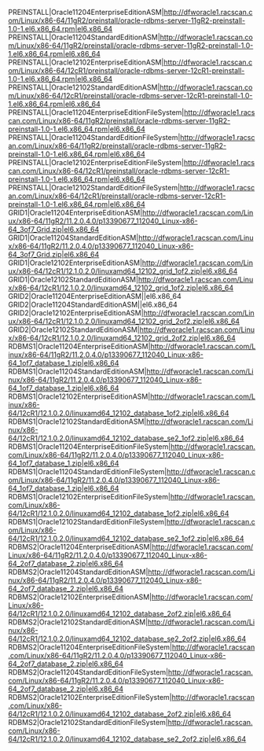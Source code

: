PREINSTALL|Oracle11204EnterpriseEditionASM|http://dfworacle1.racscan.com/Linux/x86-64/11gR2/preinstall/oracle-rdbms-server-11gR2-preinstall-1.0-1.el6.x86_64.rpm|el6.x86_64
PREINSTALL|Oracle11204StandardEditionASM|http://dfworacle1.racscan.com/Linux/x86-64/11gR2/preinstall/oracle-rdbms-server-11gR2-preinstall-1.0-1.el6.x86_64.rpm|el6.x86_64
PREINSTALL|Oracle12102EnterpriseEditionASM|http://dfworacle1.racscan.com/Linux/x86-64/12cR1/preinstall/oracle-rdbms-server-12cR1-preinstall-1.0-1.el6.x86_64.rpm|el6.x86_64
PREINSTALL|Oracle12102StandardEditionASM|http://dfworacle1.racscan.com/Linux/x86-64/12cR1/preinstall/oracle-rdbms-server-12cR1-preinstall-1.0-1.el6.x86_64.rpm|el6.x86_64
PREINSTALL|Oracle11204EnterpriseEditionFileSystem|http://dfworacle1.racscan.com/Linux/x86-64/11gR2/preinstall/oracle-rdbms-server-11gR2-preinstall-1.0-1.el6.x86_64.rpm|el6.x86_64
PREINSTALL|Oracle11204StandardEditionFileSystem|http://dfworacle1.racscan.com/Linux/x86-64/11gR2/preinstall/oracle-rdbms-server-11gR2-preinstall-1.0-1.el6.x86_64.rpm|el6.x86_64
PREINSTALL|Oracle12102EnterpriseEditionFileSystem|http://dfworacle1.racscan.com/Linux/x86-64/12cR1/preinstall/oracle-rdbms-server-12cR1-preinstall-1.0-1.el6.x86_64.rpm|el6.x86_64
PREINSTALL|Oracle12102StandardEditionFileSystem|http://dfworacle1.racscan.com/Linux/x86-64/12cR1/preinstall/oracle-rdbms-server-12cR1-preinstall-1.0-1.el6.x86_64.rpm|el6.x86_64
GRID1|Oracle11204EnterpriseEditionASM|http://dfworacle1.racscan.com/Linux/x86-64/11gR2/11.2.0.4.0/p13390677_112040_Linux-x86-64_3of7_Grid.zip|el6.x86_64
GRID1|Oracle11204StandardEditionASM|http://dfworacle1.racscan.com/Linux/x86-64/11gR2/11.2.0.4.0/p13390677_112040_Linux-x86-64_3of7_Grid.zip|el6.x86_64
GRID1|Oracle12102EnterpriseEditionASM|http://dfworacle1.racscan.com/Linux/x86-64/12cR1/12.1.0.2.0/linuxamd64_12102_grid_1of2.zip|el6.x86_64
GRID1|Oracle12102StandardEditionASM|http://dfworacle1.racscan.com/Linux/x86-64/12cR1/12.1.0.2.0/linuxamd64_12102_grid_1of2.zip|el6.x86_64
GRID2|Oracle11204EnterpriseEditionASM|<NONE>|el6.x86_64
GRID2|Oracle11204StandardEditionASM|<NONE>|el6.x86_64
GRID2|Oracle12102EnterpriseEditionASM|http://dfworacle1.racscan.com/Linux/x86-64/12cR1/12.1.0.2.0/linuxamd64_12102_grid_2of2.zip|el6.x86_64
GRID2|Oracle12102StandardEditionASM|http://dfworacle1.racscan.com/Linux/x86-64/12cR1/12.1.0.2.0/linuxamd64_12102_grid_2of2.zip|el6.x86_64
RDBMS1|Oracle11204EnterpriseEditionASM|http://dfworacle1.racscan.com/Linux/x86-64/11gR2/11.2.0.4.0/p13390677_112040_Linux-x86-64_1of7_database_1.zip|el6.x86_64
RDBMS1|Oracle11204StandardEditionASM|http://dfworacle1.racscan.com/Linux/x86-64/11gR2/11.2.0.4.0/p13390677_112040_Linux-x86-64_1of7_database_1.zip|el6.x86_64
RDBMS1|Oracle12102EnterpriseEditionASM|http://dfworacle1.racscan.com/Linux/x86-64/12cR1/12.1.0.2.0/linuxamd64_12102_database_1of2.zip|el6.x86_64
RDBMS1|Oracle12102StandardEditionASM|http://dfworacle1.racscan.com/Linux/x86-64/12cR1/12.1.0.2.0/linuxamd64_12102_database_se2_1of2.zip|el6.x86_64
RDBMS1|Oracle11204EnterpriseEditionFileSystem|http://dfworacle1.racscan.com/Linux/x86-64/11gR2/11.2.0.4.0/p13390677_112040_Linux-x86-64_1of7_database_1.zip|el6.x86_64
RDBMS1|Oracle11204StandardEditionFileSystem|http://dfworacle1.racscan.com/Linux/x86-64/11gR2/11.2.0.4.0/p13390677_112040_Linux-x86-64_1of7_database_1.zip|el6.x86_64
RDBMS1|Oracle12102EnterpriseEditionFileSystem|http://dfworacle1.racscan.com/Linux/x86-64/12cR1/12.1.0.2.0/linuxamd64_12102_database_1of2.zip|el6.x86_64
RDBMS1|Oracle12102StandardEditionFileSystem|http://dfworacle1.racscan.com/Linux/x86-64/12cR1/12.1.0.2.0/linuxamd64_12102_database_se2_1of2.zip|el6.x86_64
RDBMS2|Oracle11204EnterpriseEditionASM|http://dfworacle1.racscan.com/Linux/x86-64/11gR2/11.2.0.4.0/p13390677_112040_Linux-x86-64_2of7_database_2.zip|el6.x86_64
RDBMS2|Oracle11204StandardEditionASM|http://dfworacle1.racscan.com/Linux/x86-64/11gR2/11.2.0.4.0/p13390677_112040_Linux-x86-64_2of7_database_2.zip|el6.x86_64
RDBMS2|Oracle12102EnterpriseEditionASM|http://dfworacle1.racscan.com/Linux/x86-64/12cR1/12.1.0.2.0/linuxamd64_12102_database_2of2.zip|el6.x86_64
RDBMS2|Oracle12102StandardEditionASM|http://dfworacle1.racscan.com/Linux/x86-64/12cR1/12.1.0.2.0/linuxamd64_12102_database_se2_2of2.zip|el6.x86_64
RDBMS2|Oracle11204EnterpriseEditionFileSystem|http://dfworacle1.racscan.com/Linux/x86-64/11gR2/11.2.0.4.0/p13390677_112040_Linux-x86-64_2of7_database_2.zip|el6.x86_64
RDBMS2|Oracle11204StandardEditionFileSystem|http://dfworacle1.racscan.com/Linux/x86-64/11gR2/11.2.0.4.0/p13390677_112040_Linux-x86-64_2of7_database_2.zip|el6.x86_64
RDBMS2|Oracle12102EnterpriseEditionFileSystem|http://dfworacle1.racscan.com/Linux/x86-64/12cR1/12.1.0.2.0/linuxamd64_12102_database_2of2.zip|el6.x86_64
RDBMS2|Oracle12102StandardEditionFileSystem|http://dfworacle1.racscan.com/Linux/x86-64/12cR1/12.1.0.2.0/linuxamd64_12102_database_se2_2of2.zip|el6.x86_64
